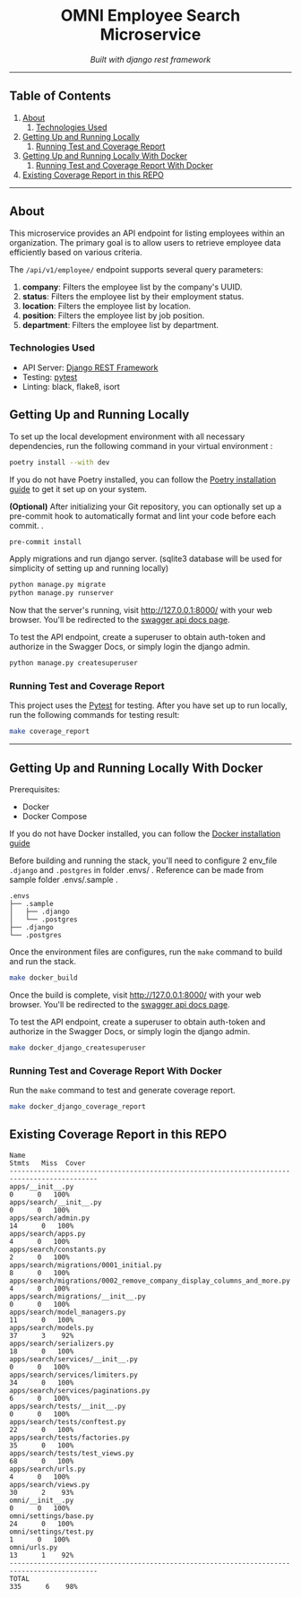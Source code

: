 <h1 align="center">OMNI Employee Search Microservice</h1>
<p align="center">
    <em>Built with django rest framework</em>
</p>

---

## Table of Contents
1. [About](#about)
   1. [Technologies Used](#technologies-used)
2. [Getting Up and Running Locally](#getting-up-and-running-locally)
   1. [Running Test and Coverage Report](#running-test-and-coverage-report)
3. [Getting Up and Running Locally With Docker](#getting-up-and-running-locally-with-docker)
   1. [Running Test and Coverage Report With Docker](#running-test-and-coverage-report-with-docker)
4. [Existing Coverage Report in this REPO](#existing-coverage-report-in-this-repo)

---

## About

This microservice provides an API endpoint for listing employees within an organization. The primary goal is to allow
users to retrieve employee data efficiently based on various criteria.

The `/api/v1/employee/` endpoint supports several query parameters:

1. **company**: Filters the employee list by the company's UUID.
2. **status**: Filters the employee list by their employment status.
3. **location**: Filters the employee list by location.
4. **position**: Filters the employee list by job position.
5. **department**: Filters the employee list by department.

### Technologies Used

- API Server: [Django REST Framework](https://www.django-rest-framework.org/)
- Testing: [pytest](https://pytest.org/)
- Linting: black, flake8, isort

## Getting Up and Running Locally

To set up the local development environment with all necessary dependencies, run the following command in your virtual
environment :
```bash
poetry install --with dev
```
If you do not have Poetry installed, you can follow the [Poetry installation guide](https://python-poetry.org/docs/#installation)
to get it set up on your system.

**(Optional)** After initializing your Git repository, you can optionally set up a pre-commit hook to automatically format
and lint your code before each commit. .
```bash
pre-commit install
```

Apply migrations and run django server. (sqlite3 database will be used for simplicity of setting up and running locally)
```bash
python manage.py migrate
python manage.py runserver
```

Now that the server's running, visit http://127.0.0.1:8000/ with your web browser. You'll be redirected to the [swagger
api docs page](http://127.0.0.1:8000/api/docs).

To test the API endpoint, create a superuser to obtain auth-token and authorize in the Swagger Docs, or simply login the
django admin.
```bash
python manage.py createsuperuser
```

### Running Test and Coverage Report

This project uses the [Pytest](https://docs.pytest.org/en/latest/example/simple.html) for testing. After you have set up
to run locally, run the following commands for testing result:

```bash
make coverage_report
```

---

## Getting Up and Running Locally With Docker

Prerequisites:

- Docker
- Docker Compose

If you do not have Docker installed, you can follow the [Docker installation guide](https://docs.docker.com/get-docker/)

Before building and running the stack, you'll need to configure 2 env_file `.django` and `.postgres` in folder .envs/ .
Reference can be made from sample folder .envs/.sample .
```
.envs
├── .sample
│   ├── .django
│   └── .postgres
├── .django
└── .postgres
```

Once the environment files are configures, run the `make` command to build and run the stack.
```bash
make docker_build
```

Once the build is complete, visit http://127.0.0.1:8000/ with your web browser. You'll be redirected to the [swagger
api docs page](http://127.0.0.1:8000/api/docs).

To test the API endpoint, create a superuser to obtain auth-token and authorize in the Swagger Docs, or simply login the
django admin.
```bash
make docker_django_createsuperuser
```

### Running Test and Coverage Report With Docker

Run the `make` command to test and generate coverage report.

```Bash
make docker_django_coverage_report
```

## Existing Coverage Report in this REPO
```
Name                                                                     Stmts   Miss  Cover
--------------------------------------------------------------------------------------------
apps/__init__.py                                                             0      0   100%
apps/search/__init__.py                                                      0      0   100%
apps/search/admin.py                                                        14      0   100%
apps/search/apps.py                                                          4      0   100%
apps/search/constants.py                                                     2      0   100%
apps/search/migrations/0001_initial.py                                       8      0   100%
apps/search/migrations/0002_remove_company_display_columns_and_more.py       4      0   100%
apps/search/migrations/__init__.py                                           0      0   100%
apps/search/model_managers.py                                               11      0   100%
apps/search/models.py                                                       37      3    92%
apps/search/serializers.py                                                  18      0   100%
apps/search/services/__init__.py                                             0      0   100%
apps/search/services/limiters.py                                            34      0   100%
apps/search/services/paginations.py                                          6      0   100%
apps/search/tests/__init__.py                                                0      0   100%
apps/search/tests/conftest.py                                               22      0   100%
apps/search/tests/factories.py                                              35      0   100%
apps/search/tests/test_views.py                                             68      0   100%
apps/search/urls.py                                                          4      0   100%
apps/search/views.py                                                        30      2    93%
omni/__init__.py                                                             0      0   100%
omni/settings/base.py                                                       24      0   100%
omni/settings/test.py                                                        1      0   100%
omni/urls.py                                                                13      1    92%
--------------------------------------------------------------------------------------------
TOTAL                                                                      335      6    98%

```
